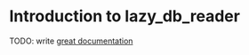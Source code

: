 # Introduction to lazy_db_reader

TODO: write [great documentation](http://jacobian.org/writing/great-documentation/what-to-write/)
